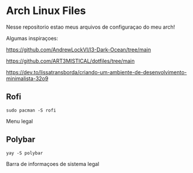 # Arch Linux Files

Nesse repositorio estao meus arquivos de configuraçao do meu arch!

Algumas inspiraçoes:

https://github.com/AndrewLockVI/I3-Dark-Ocean/tree/main

https://github.com/ART3MISTICAL/dotfiles/tree/main

https://dev.to/lissatransborda/criando-um-ambiente-de-desenvolvimento-minimalista-32o9

## Rofi
`sudo pacman -S rofi`

Menu legal

## Polybar
`yay -S polybar`

Barra de informaçoes de sistema legal
